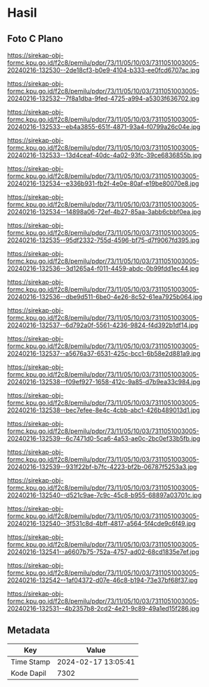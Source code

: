 # Hasil

## Foto C Plano

https://sirekap-obj-formc.kpu.go.id/f2c8/pemilu/pdpr/73/11/05/10/03/7311051003005-20240216-132530--2de18cf3-b0e9-4104-b333-ee0fcd6707ac.jpg

https://sirekap-obj-formc.kpu.go.id/f2c8/pemilu/pdpr/73/11/05/10/03/7311051003005-20240216-132532--7f8a1dba-9fed-4725-a994-a5303f636702.jpg

https://sirekap-obj-formc.kpu.go.id/f2c8/pemilu/pdpr/73/11/05/10/03/7311051003005-20240216-132533--eb4a3855-651f-4871-93a4-f0799a26c04e.jpg

https://sirekap-obj-formc.kpu.go.id/f2c8/pemilu/pdpr/73/11/05/10/03/7311051003005-20240216-132533--13d4ceaf-40dc-4a02-93fc-39ce6836855b.jpg

https://sirekap-obj-formc.kpu.go.id/f2c8/pemilu/pdpr/73/11/05/10/03/7311051003005-20240216-132534--e336b931-fb2f-4e0e-80af-e19be80070e8.jpg

https://sirekap-obj-formc.kpu.go.id/f2c8/pemilu/pdpr/73/11/05/10/03/7311051003005-20240216-132534--14898a06-72ef-4b27-85aa-3abb6cbbf0ea.jpg

https://sirekap-obj-formc.kpu.go.id/f2c8/pemilu/pdpr/73/11/05/10/03/7311051003005-20240216-132535--95df2332-755d-4596-bf75-d7f9067fd395.jpg

https://sirekap-obj-formc.kpu.go.id/f2c8/pemilu/pdpr/73/11/05/10/03/7311051003005-20240216-132536--3d1265a4-f011-4459-abdc-0b99fdd1ec44.jpg

https://sirekap-obj-formc.kpu.go.id/f2c8/pemilu/pdpr/73/11/05/10/03/7311051003005-20240216-132536--dbe9d511-6be0-4e26-8c52-61ea7925b064.jpg

https://sirekap-obj-formc.kpu.go.id/f2c8/pemilu/pdpr/73/11/05/10/03/7311051003005-20240216-132537--6d792a0f-5561-4236-9824-f4d392b1df14.jpg

https://sirekap-obj-formc.kpu.go.id/f2c8/pemilu/pdpr/73/11/05/10/03/7311051003005-20240216-132537--a5676a37-6531-425c-bcc1-6b58e2d881a9.jpg

https://sirekap-obj-formc.kpu.go.id/f2c8/pemilu/pdpr/73/11/05/10/03/7311051003005-20240216-132538--f09ef927-1658-412c-9a85-d7b9ea33c984.jpg

https://sirekap-obj-formc.kpu.go.id/f2c8/pemilu/pdpr/73/11/05/10/03/7311051003005-20240216-132538--bec7efee-8e4c-4cbb-abc1-426b489013d1.jpg

https://sirekap-obj-formc.kpu.go.id/f2c8/pemilu/pdpr/73/11/05/10/03/7311051003005-20240216-132539--6c7471d0-5ca6-4a53-ae0c-2bc0ef33b5fb.jpg

https://sirekap-obj-formc.kpu.go.id/f2c8/pemilu/pdpr/73/11/05/10/03/7311051003005-20240216-132539--931f22bf-b7fc-4223-bf2b-06787f5253a3.jpg

https://sirekap-obj-formc.kpu.go.id/f2c8/pemilu/pdpr/73/11/05/10/03/7311051003005-20240216-132540--d521c9ae-7c9c-45c8-b955-68897a03701c.jpg

https://sirekap-obj-formc.kpu.go.id/f2c8/pemilu/pdpr/73/11/05/10/03/7311051003005-20240216-132540--3f531c8d-4bff-4817-a564-5f4cde9c6f49.jpg

https://sirekap-obj-formc.kpu.go.id/f2c8/pemilu/pdpr/73/11/05/10/03/7311051003005-20240216-132541--a6607b75-752a-4757-ad02-68cd1835e7ef.jpg

https://sirekap-obj-formc.kpu.go.id/f2c8/pemilu/pdpr/73/11/05/10/03/7311051003005-20240216-132542--1af04372-d07e-46c8-b194-73e37bf68f37.jpg

https://sirekap-obj-formc.kpu.go.id/f2c8/pemilu/pdpr/73/11/05/10/03/7311051003005-20240216-132531--4b2357b8-2cd2-4e21-9c89-49a1ed15f286.jpg


## Metadata

| Key        | Value               |
| ---------- | ------------------- |
| Time Stamp | 2024-02-17 13:05:41 |
| Kode Dapil | 7302                |



